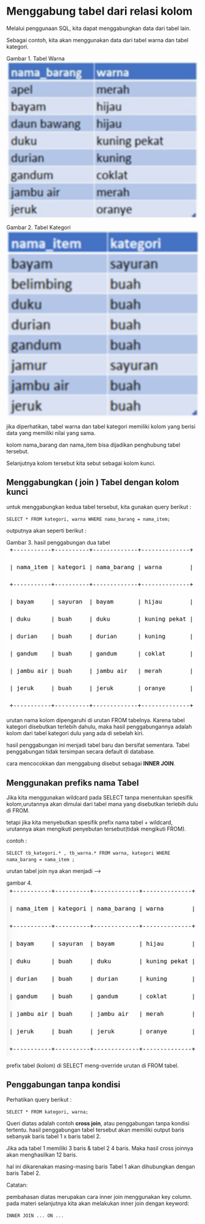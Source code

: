 # Menggabung tabel dari relasi kolom

Melalui penggunaan SQL, kita dapat menggabungkan data dari tabel lain.

Sebagai contoh, kita akan menggunakan data dari tabel warna dan tabel kategori.

Gambar 1. Tabel Warna
![Gambar 1](/gambar1.png)

Gambar 2. Tabel Kategori
![Gambar 2](/gambar1a.png)

jika diperhatikan, tabel warna dan tabel kategori memiliki kolom yang berisi data yang memiliki nilai yang sama.

kolom nama_barang dan nama_item bisa dijadikan penghubung tabel tersebut.

Selanjutnya kolom tersebut kita sebut sebagai kolom kunci.

## Menggabungkan ( join ) Tabel dengan kolom kunci

untuk menggabungkan kedua tabel tersebut, kita gunakan query berikut :

`
SELECT * FROM kategori, warna WHERE nama_barang = nama_item;
`

outputnya akan seperti berikut :

Gambar 3. hasil penggabungan dua tabel
![Gambar 2](/gambar1c.png)

urutan nama kolom dipengaruhi di urutan FROM tabelnya.
Karena tabel kategori disebutkan terlebih dahulu, maka hasil penggabungannya adalah kolom dari tabel kategori dulu yang ada di sebelah kiri.

hasil penggabungan ini menjadi tabel baru dan bersifat sementara. Tabel penggabungan tidak tersimpan secara default di database.

cara mencocokkan dan menggabung disebut sebagai **INNER JOIN**.

## Menggunakan prefiks nama Tabel

Jika kita menggunakan wildcard pada SELECT tanpa menentukan spesifik kolom,urutannya akan dimulai dari tabel mana yang disebutkan terlebih dulu di FROM.

tetapi jika kita menyebutkan spesifik prefix nama tabel + wildcard, urutannya akan mengikuti penyebutan tersebut(tidak mengikuti FROM).

contoh :

`
SELECT tb_kategori.* , tb_warna.* FROM warna, kategori WHERE nama_barang = nama_item ;
`

urutan tabel join nya akan menjadi -->

gambar 4.
![gambar 4](/gambar2.png)

prefix tabel (kolom) di SELECT meng-override urutan di FROM tabel.

## Penggabungan tanpa kondisi

Perhatikan query berikut :

`
SELECT * FROM kategori, warna;
`

Queri diatas adalah contoh **cross join**,
atau penggabungan tanpa kondisi tertentu.
hasil penggabungan tabel tersebut akan memiliki output baris sebanyak baris tabel 1 x baris tabel 2.

Jika ada tabel 1 memiliki 3 baris & tabel 2 4 baris. Maka hasil cross joinnya akan menghasilkan 12 baris.

hal ini dikarenakan masing-masing baris Tabel 1 akan dihubungkan dengan baris Tabel 2.

Catatan:

pembahasan diatas merupakan cara inner join menggunakan key column. pada materi selanjutnya kita akan melakukan inner join dengan keyword:

`
INNER JOIN ... ON ...
`